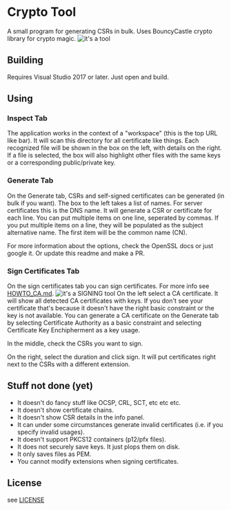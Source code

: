 # Crypto Tool
A small program for generating CSRs in bulk. Uses BouncyCastle crypto library for crypto magic.
![it's a tool](https://i.imgur.com/alJdreX.png)

## Building
Requires Visual Studio 2017 or later. Just open and build.

## Using

### Inspect Tab
The application works in the context of a "workspace" (this is the top URL like bar). It will scan this directory for all certificate like things. Each recognized file will be shown in the box on the left, with details on the right. If a file is selected, the box will also highlight other files with the same keys or a corresponding public/private key.

### Generate Tab
On the Generate tab, CSRs and self-signed certificates can be generated (in bulk if you want). The box to the left takes a list of names. For server certificates this is the DNS name. It will generate a CSR or certificate for each line. You can put multiple items on one line, seperated by commas. If you put multiple items on a line, they will be populated as the subject alternative name. The first item will be the common name (CN).

For more information about the options, check the OpenSSL docs or just google it. Or update this readme and make a PR.

### Sign Certificates Tab
On the sign certificates tab you can sign certificates. For more info see [HOWTO_CA.md](HOWTO_CA.md#how-to-use-crypto-tool-as-a-certificate-authority).
![it's a SIGNING tool](https://i.imgur.com/9PDUfog.png)
On the left select a CA certificate. It will show all detected CA certificates with keys. If you don't see your certificate that's because it doesn't have the right basic constraint or the key is not available. You can generate a CA certificate on the Generate tab by selecting Certificate Authority as a basic constraint and selecting Certificate Key Enchipherment as a key usage.

In the middle, check the CSRs you want to sign.

On the right, select the duration and click sign. It will put certificates right next to the CSRs with a different extension.

## Stuff not done (yet)
- It doesn't do fancy stuff like OCSP, CRL, SCT, etc etc etc.
- It doesn't show certificate chains.
- It doesn't show CSR details in the info panel.
- It can under some circumstances generate invalid certificates (i.e. if you specify invalid usages).
- It doesn't support PKCS12 containers (p12/pfx files).
- It does not securely save keys. It just plops them on disk.
- It only saves files as PEM.
- You cannot modify extensions when signing certificates.

## License
see [LICENSE](LICENSE)
